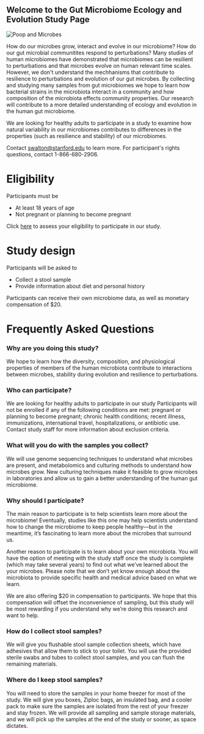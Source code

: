 ## Welcome to the Gut Microbiome Ecology and Evolution Study Page

![Poop and Microbes](/microecoevo-recruiting-website/assets/cutpoop.png)


How do our microbes grow, interact and evolve in our microbiome? How do our gut microbial communitites respond to perturbations?  Many studies of human microbiomes have demonstrated that microbiomes can be resilient to perturbations and that microbes evolve on human relevant time scales. However, we don't understand the mechhanisms that contribute to resilience to perturbations and evolution of our gut microbes. By collecting and studying many samples from gut microbiomes we hope to learn how bacterial strains in the microbiota interact in a community and how composition of the microbiota effects community properties. Our research will contribute to a more detailed understanding of ecology and evolution in the human gut microbiome.

We are looking for healthy adults to participate in a study to examine how natural variability in our microbiomes contributes to differences in the properties (such as resilience and stability) of our microbiomes. 

Contact swalton@stanford.edu to learn more. For participant's rights questions, contact 1-866-680-2906.

# Eligibility

Participants must be

- At least 18 years of age
- Not pregnant or planning to become pregnant

Click [here](url) to assess your eligibility to participate in our study.

# Study design
Participants will be asked to

- Collect a stool sample 
- Provide information about diet and personal history

Participants can receive their own microbiome data, as well as monetary compensation of $20.

# Frequently Asked Questions 

### Why are you doing this study?

We hope to learn how the diversity, composition, and physiological properties of members of the human microbiota contribute to interactions between microbes, stability during evolution and resilience to perturbations. 

### Who can participate?

We are looking for healthy adults to participate in our study Participants will not be enrolled if any of the following conditions are met: pregnant or planning to become pregnant; chronic health conditions; recent illness, immunizations, international travel, hospitalizations, or antibiotic use.
Contact study staff for more information about exclusion criteria.

### What will you do with the samples you collect?

We will use genome sequencing techniques to understand what microbes are present, and metabolomics and culturing methods to understand how microbes grow. New culturing techniques make it feasible to grow microbes in laboratories and allow us to gain a better understanding of the human gut microbiome.

### Why should I participate?

The main reason to participate is to help scientists learn more about the microbiome! Eventually, studies like this one may help scientists understand how to change the microbiome to keep people healthy—but in the meantime, it’s fascinating to learn more about the microbes that surround us.

Another reason to participate is to learn about your own microbiota. You will have the option of meeting with the study staff once the study is complete (which may take several years) to find out what we’ve learned about the your microbes. Please note that we don’t yet know enough about the microbiota to provide specific health and medical advice based on what we learn.

We are also offering $20 in compensation to participants. We hope that this compensation will offset the inconvenience of sampling, but this study will be most rewarding if you understand why we’re doing this research and want to help.

### How do I collect stool samples?

We will give you flushable stool sample collection sheets, which have adhesives that allow them to stick to your toilet. You will use the provided sterile swabs and tubes to collect stool samples, and you can flush the remaining materials.

### Where do I keep stool samples?

You will need to store the samples in your home freezer for most of the study. We will give you boxes, Ziploc bags, an insulated bag, and a cooler pack to make sure the samples are isolated from the rest of your freezer and stay frozen. We will provide all sampling and sample storage materials, and we will pick up the samples at the end of the study or sooner, as space dictates.
```
